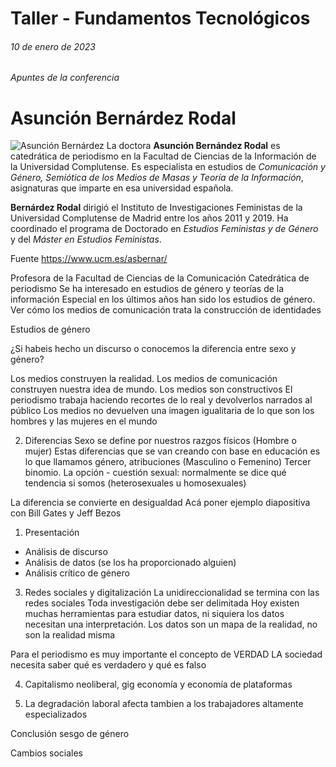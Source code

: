 # Taller - Fundamentos Tecnológicos

###### 10 de enero de 2023 
###### Apuntes de la conferencia
# Asunción Bernárdez Rodal
![](https://proyectorespect.files.wordpress.com/2019/10/asuncion-bernardez.png "Asunción Bernárdez")
La doctora **Asunción Bernández Rodal** es catedrática de periodismo en la Facultad de Ciencias de la Información de la Universidad Complutense.
Es especialista en estudios de *Comunicación y Género, Semiótica de los Medios de Masas y Teoría de la Información*, asignaturas que imparte en esa universidad española.

**Bernárdez Rodal** dirigió el Instituto de Investigaciones Feministas de la Universidad Complutense de Madrid entre los años 2011 y 2019. 
Ha coordinado el programa de Doctorado en *Estudios Feministas y de Género* y del *Máster en Estudios Feministas*.

Fuente https://www.ucm.es/asbernar/

Profesora de la Facultad de Ciencias de la Comunicación
Catedrática de periodismo
Se ha interesado en estudios de género y teorías de la información
Especial en los últimos años han sido los estudios de género. Ver cómo los medios de comunicación trata la construcción de identidades 

Estudios de género

¿Si habeis hecho un discurso o conocemos la diferencia entre sexo y género?

Los medios construyen la realidad. 
Los medios de comunicación construyen nuestra idea de mundo.
Los medios son constructivos
El periodismo trabaja haciendo recortes de lo real y devolverlos narrados al público
Los medios no devuelven una imagen igualitaria de lo que son los hombres y las mujeres en el mundo

2. Diferencias
Sexo se define por nuestros razgos físicos (Hombre o mujer)
Estas diferencias que se van creando con base en educación es lo que llamamos género, atribuciones (Masculino o Femenino)
Tercer binomio. La opción - cuestión sexual: normalmente se dice qué tendencia si somos (heterosexuales u homosexuales)

La diferencia se convierte en desigualdad
Acá poner ejemplo diapositiva con Bill Gates y Jeff Bezos

1. Presentación 
- Análisis de discurso
- Análisis de datos (se los ha proporcionado alguien)
- Análisis crítico de género

3. Redes sociales y digitalización 
La unidireccionalidad se termina con las redes sociales
Toda investigación debe ser delimitada
Hoy existen muchas herramientas para estudiar datos, ni siquiera los datos necesitan una interpretación. Los datos son un mapa de la realidad, no son la realidad misma

Para el periodismo es muy importante el concepto de VERDAD
LA sociedad necesita saber qué es verdadero y qué es falso

4. Capitalismo neoliberal, gig economía y economía de plataformas 

5. La degradación laboral afecta tambien a los trabajadores altamente especializados

Conclusión sesgo de género

Cambios sociales
